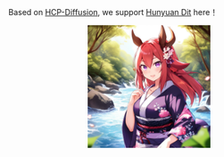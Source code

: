 Based on [HCP-Diffusion](https://github.com/IrisRainbowNeko/HCP-Diffusion), we support [Hunyuan Dit](https://github.com/Tencent/HunyuanDiT) here！

<p align="center">
  <img src=./origin.png  height=220>
</p>
